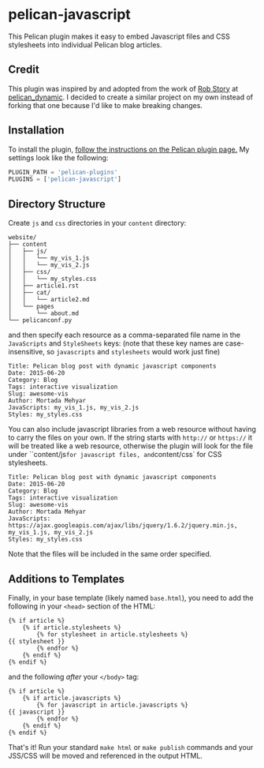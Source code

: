 pelican-javascript
===============

This Pelican plugin makes it easy to embed Javascript files and CSS stylesheets into individual Pelican blog articles.

Credit
------
This plugin was inspired by and adopted from the work of [Rob Story](https://github.com/wrobstory) at [pelican_dynamic](https://github.com/wrobstory/pelican_dynamic). I decided to create a similar project on my own instead of forking that one because I'd like to make breaking changes.

Installation
------------
To install the plugin, [follow the instructions on the Pelican plugin page.](https://github.com/getpelican/pelican-plugins) My settings look like the following:

```python
PLUGIN_PATH = 'pelican-plugins'
PLUGINS = ['pelican-javascript']
```

Directory Structure
-------------------
Create ```js``` and ```css``` directories in your ```content``` directory:
```
website/
├── content
│   ├── js/
│   │   └── my_vis_1.js
│   │   └── my_vis_2.js
│   ├── css/
│   │   └── my_styles.css
│   ├── article1.rst
│   ├── cat/
│   │   └── article2.md
│   └── pages
│       └── about.md
└── pelicanconf.py
```

and then specify each resource as a comma-separated file name in the ```JavaScripts``` and ```StyleSheets``` keys: (note that these key names are case-insensitive, so ```javascripts``` and ```stylesheets``` would work just fine)

```
Title: Pelican blog post with dynamic javascript components
Date: 2015-06-20
Category: Blog
Tags: interactive visualization
Slug: awesome-vis
Author: Mortada Mehyar
JavaScripts: my_vis_1.js, my_vis_2.js
Styles: my_styles.css
```

You can also include javascript libraries from a web resource without having to carry the files on your own. If the string starts with `http://` or `https://` it will be treated like a web resource, otherwise the plugin will look for the file under ``content/js` for javascript files, and `content/css` for CSS stylesheets.

```
Title: Pelican blog post with dynamic javascript components
Date: 2015-06-20
Category: Blog
Tags: interactive visualization
Slug: awesome-vis
Author: Mortada Mehyar
JavaScripts: https://ajax.googleapis.com/ajax/libs/jquery/1.6.2/jquery.min.js, my_vis_1.js, my_vis_2.js
Styles: my_styles.css
```

Note that the files will be included in the same order specified.

Additions to Templates
----------------------
Finally, in your base template (likely named ```base.html```), you need to add the following in your ```<head>``` section of the HTML:
```
{% if article %}
    {% if article.stylesheets %}
        {% for stylesheet in article.stylesheets %}
{{ stylesheet }}
        {% endfor %}
    {% endif %}
{% endif %}
```
and the following *after* your ```</body>``` tag:
```
{% if article %}
    {% if article.javascripts %}
        {% for javascript in article.javascripts %}
{{ javascript }}
        {% endfor %}
    {% endif %}
{% endif %}
```

That's it! Run your standard ```make html``` or ```make publish``` commands and your JSS/CSS will be moved and referenced in the output HTML.
